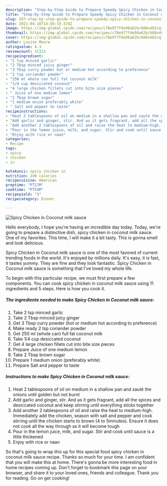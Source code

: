 ```yaml
---
description: "Step-by-Step Guide to Prepare Speedy Spicy Chicken in Coconut milk sauce"
title: "Step-by-Step Guide to Prepare Speedy Spicy Chicken in Coconut milk sauce"
slug: 587-step-by-step-guide-to-prepare-speedy-spicy-chicken-in-coconut-milk-sauce
date: 2021-04-16T14:56:19.574Z
image: https://img-global.cpcdn.com/recipes/c78e977fde98a62b/680x482cq70/spicy-chicken-in-coconut-milk-sauce-recipe-main-photo.jpg
thumbnail: https://img-global.cpcdn.com/recipes/c78e977fde98a62b/680x482cq70/spicy-chicken-in-coconut-milk-sauce-recipe-main-photo.jpg
cover: https://img-global.cpcdn.com/recipes/c78e977fde98a62b/680x482cq70/spicy-chicken-in-coconut-milk-sauce-recipe-main-photo.jpg
author: Louise Moore
ratingvalue: 4.3
reviewcount: 31313
recipeingredient:
- "2 tsp minced garlic"
- "2 Tbsp minced juicy ginger"
- "3 Tbsp curry powder hot or medium hot according to preference"
- "2 tsp coriander powder"
- "250 ml whole can full fat coconut milk"
- "1/4 cup desiccated coconut"
- "4 large chicken fillets cut into bite size pieces"
- " Juice of one medium lemon"
- "2 Tbsp brown sugar"
- "1 medium onion preferably white"
- " Salt and pepper to taste"
recipeinstructions:
- "Heat 2 tablespoons of oil on medium in a shallow pan and sauté the onions until golden but not burnt"
- "Add garlic and ginger, stir. And as it gets fragrant, add all the spices and desiccated coconut and keep stirring until everything sticks together"
- "Add another 2 tablespoons of oil and raise the heat to medium-high. Immediately add the chicken, season with salt and pepper and cook stirring until the chicken starts to brown (4 to 5minutes). Ensure it does not cook all the way through as it will become tough"
- "Pour in the lemon juice, milk, and sugar. Stir and cook until sauce is a little thickened"
- "Enjoy with rice or naan"
categories:
- Recipe
tags:
- spicy
- chicken
- in

katakunci: spicy chicken in 
nutrition: 249 calories
recipecuisine: American
preptime: "PT17M"
cooktime: "PT54M"
recipeyield: "3"
recipecategory: Dinner

---
```



![Spicy Chicken in Coconut milk sauce](https://img-global.cpcdn.com/recipes/c78e977fde98a62b/680x482cq70/spicy-chicken-in-coconut-milk-sauce-recipe-main-photo.jpg)

Hello everybody, I hope you're having an incredible day today. Today, we're going to prepare a distinctive dish, spicy chicken in coconut milk sauce. One of my favorites. This time, I will make it a bit tasty. This is gonna smell and look delicious.

Spicy Chicken in Coconut milk sauce is one of the most favored of current trending foods in the world. It's enjoyed by millions daily. It's easy, it is fast, it tastes yummy. They are fine and they look fantastic. Spicy Chicken in Coconut milk sauce is something that I've loved my whole life.




To begin with this particular recipe, we must first prepare a few components. You can cook spicy chicken in coconut milk sauce using 11 ingredients and 5 steps. Here is how you cook it.

<!--inarticleads1-->

##### The ingredients needed to make Spicy Chicken in Coconut milk sauce:

1. Take 2 tsp minced garlic
1. Take 2 Tbsp minced juicy ginger
1. Get 3 Tbsp curry powder (hot or medium hot according to preference)
1. Make ready 2 tsp coriander powder
1. Get 250 ml (whole can) full fat coconut milk
1. Take 1/4 cup desiccated coconut
1. Get 4 large chicken fillets cut into bite size pieces
1. Prepare  Juice of one medium lemon
1. Take 2 Tbsp brown sugar
1. Prepare 1 medium onion (preferably white)
1. Prepare  Salt and pepper to taste




<!--inarticleads2-->

##### Instructions to make Spicy Chicken in Coconut milk sauce:

1. Heat 2 tablespoons of oil on medium in a shallow pan and sauté the onions until golden but not burnt
1. Add garlic and ginger, stir. And as it gets fragrant, add all the spices and desiccated coconut and keep stirring until everything sticks together
1. Add another 2 tablespoons of oil and raise the heat to medium-high. Immediately add the chicken, season with salt and pepper and cook stirring until the chicken starts to brown (4 to 5minutes). Ensure it does not cook all the way through as it will become tough
1. Pour in the lemon juice, milk, and sugar. Stir and cook until sauce is a little thickened
1. Enjoy with rice or naan




So that's going to wrap this up for this special food spicy chicken in coconut milk sauce recipe. Thanks so much for your time. I am confident that you will make this at home. There's gonna be more interesting food in home recipes coming up. Don't forget to bookmark this page on your browser, and share it to your loved ones, friends and colleague. Thank you for reading. Go on get cooking!

